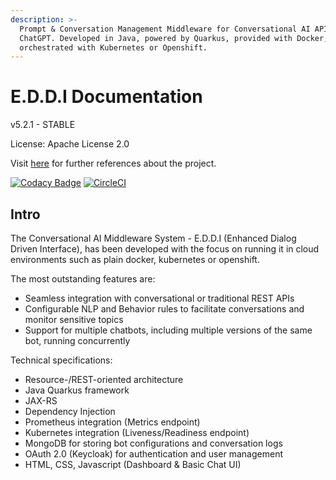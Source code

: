 ```yaml
---
description: >-
  Prompt & Conversation Management Middleware for Conversational AI APIs such as
  ChatGPT. Developed in Java, powered by Quarkus, provided with Docker, and
  orchestrated with Kubernetes or Openshift.
---
```


# E.D.D.I Documentation

v5.2.1 - STABLE

License: Apache License 2.0

Visit [here](https://eddi.labs.ai/) for further references about the project.



[![Codacy Badge](https://app.codacy.com/project/badge/Grade/2c5d183d4bd24dbaa77427cfbf5d4074)](https://www.codacy.com/gh/labsai/EDDI/dashboard?utm\_source=github.com\&amp;utm\_medium=referral\&amp;utm\_content=labsai/EDDI\&amp;utm\_campaign=Badge\_Grade) [![CircleCI](https://circleci.com/gh/labsai/EDDI/tree/main.svg?style=svg)](https://circleci.com/gh/labsai/EDDI/tree/main)



## Intro

The Conversational AI Middleware System - E.D.D.I (Enhanced Dialog Driven Interface), has been developed with the focus on running it in cloud environments such as plain docker, kubernetes or openshift.

The most outstanding features are:

* Seamless integration with conversational or traditional REST APIs
* Configurable NLP and Behavior rules to facilitate conversations and monitor sensitive topics
* Support for multiple chatbots, including multiple versions of the same bot, running concurrently

Technical specifications:

* Resource-/REST-oriented architecture
* Java Quarkus framework
* JAX-RS
* Dependency Injection
* Prometheus integration (Metrics endpoint)
* Kubernetes integration (Liveness/Readiness endpoint)
* MongoDB for storing bot configurations and conversation logs
* OAuth 2.0 (Keycloak) for authentication and user management
* HTML, CSS, Javascript (Dashboard & Basic Chat UI)
